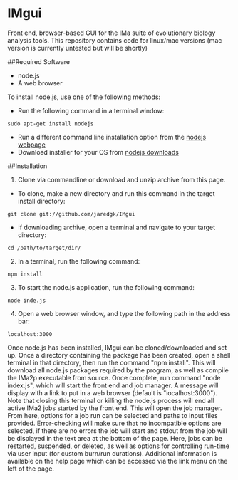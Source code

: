 # IMgui
Front end, browser-based GUI for the IMa suite of evolutionary biology analysis tools. This repository contains code for linux/mac versions (mac version is currently untested but will be shortly)

##Required Software
* node.js
* A web browser

To install node.js, use one of the following methods:
* Run the following command in a terminal window:
```
sudo apt-get install nodejs
```
* Run a different command line installation option from the [nodejs webpage](https://nodejs.org/en/download/package-manager/)
* Download installer for your OS from [nodejs downloads](https://nodejs.org/en/download/)

##Installation
1. Clone via commandline or download and unzip archive from this page. 
  * To clone, make a new directory and run this command in the target install directory: 
  ```
  git clone git://github.com/jaredgk/IMgui
  ```
  * If downloading archive, open a terminal and navigate to your target directory:
  ```
  cd /path/to/target/dir/
  ```
2. In a terminal, run the following command:
  ```
  npm install
  ```
3. To start the node.js application, run the following command:
  ```
  node inde.js
  ```
4. Open a web browser window, and type the following path in the address bar:
  ```
  localhost:3000
  ```

Once node.js has been installed, IMgui can be cloned/downloaded and set up. Once a directory containing the package has been created, open a shell terminal in that directory, then run the command "npm install". This will download all node.js packages required by the program, as well as compile the IMa2p executable from source. Once complete, run command "node index.js", which will start the front end and job manager. A message will display with a link to put in a web browser (default is "localhost:3000"). Note that closing this terminal or killing the node.js process will end all active IMa2 jobs started by the front end. This will open the job manager. From here, options for a job run can be selected and paths to input files provided. Error-checking will make sure that no incompatible options are selected, if there are no errors the job will start and stdout from the job will be displayed in the text area at the bottom of the page. Here, jobs can be restarted, suspended, or deleted, as well as options for controlling run-time via user input (for custom burn/run durations). Additional information is available on the help page which can be accessed via the link menu on the left of the page. 
